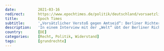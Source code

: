 ```yaml
---
date:          2021-03-16
redirect:      https://www.epochtimes.de/politik/deutschland/vorsaetzlicher-verstoss-gegen-amtseid-berliner-richter-klagt-gegen-corona-politik-a3471107.html
title:         Epoch Times
subtitle:      '„Vorsätzlicher Verstoß gegen Amtseid“: Berliner Richter klagt gegen Corona-Politik'
description:   'In einem Interview mit der „Welt“ übt der Berliner Richter Pieter Schleiter fundamentale Kritik an der Corona-Politik von Bund und Ländern. Mit Verfassungsbeschwerden ging er wiederholt gegen Pandemie-Bestimmungen vor. Er sieht das Grundgesetz vor einer Bewährungsprobe.'
country:       [DE]
categories:    [Recht, Politik, Widerstand]
tags:          [grundrechte]
---
```

